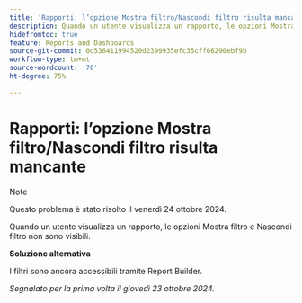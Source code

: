 ```yaml
---
title: 'Rapporti: l’opzione Mostra filtro/Nascondi filtro risulta mancante'
description: Quando un utente visualizza un rapporto, le opzioni Mostra filtro e Nascondi filtro non sono visibili.
hidefromtoc: true
feature: Reports and Dashboards
source-git-commit: 0d536411994520d2399935efc35cff66290ebf9b
workflow-type: tm+mt
source-wordcount: '70'
ht-degree: 75%

---
```



# Rapporti: l’opzione Mostra filtro/Nascondi filtro risulta mancante

>[!NOTE]
>
>Questo problema è stato risolto il venerdì 24 ottobre 2024.

Quando un utente visualizza un rapporto, le opzioni Mostra filtro e Nascondi filtro non sono visibili.

**Soluzione alternativa**

I filtri sono ancora accessibili tramite Report Builder.

_Segnalato per la prima volta il giovedì 23 ottobre 2024._
